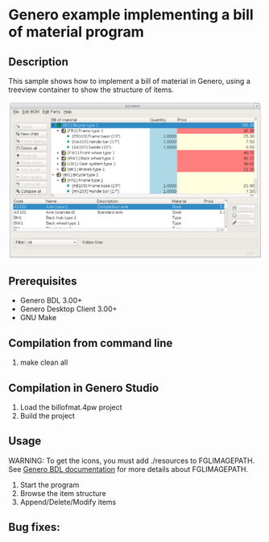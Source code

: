# Genero example implementing a bill of material program

## Description

This sample shows how to implement a bill of material in Genero, using
a treeview container to show the structure of items.

![Genero Contacts app (Android)](https://github.com/FourjsGenero/ex_bill_of_material/raw/master/docs/billofmat-screen-001.png)

## Prerequisites

* Genero BDL 3.00+
* Genero Desktop Client 3.00+
* GNU Make

## Compilation from command line

1. make clean all

## Compilation in Genero Studio

1. Load the billofmat.4pw project
2. Build the project

## Usage

WARNING: To get the icons, you must add ./resources to FGLIMAGEPATH.
See [Genero BDL documentation](http://www.4js.com/download/documentation)
for more details about FGLIMAGEPATH.

1. Start the program
2. Browse the item structure
3. Append/Delete/Modify items

## Bug fixes:



